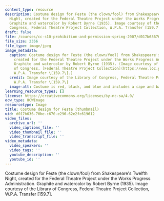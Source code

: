 ```yaml
---
content_type: resource
description: Costume design for Feste (the clown/fool) from Shakespeare's Twelfth
  Night, created for the Federal Theatre Project under the Works Progress Administration.
  Graphite and watercolor by Robert Byrne (1935). Image courtesy of the Library of
  Congress, Federal Theatre Project Collection, W.P.A. Transfer [159.7].
draft: false
file: /courses/cc-s10-prohibition-and-permission-spring-2007/d017b63670bec670e29662e2fc619612_cc-s10s07-th.jpg
file_size: 2356
file_type: image/jpeg
image_metadata:
  caption: Costume design for Feste (the clown/fool) from Shakespeare's *Twelfth Night*,
    created for the Federal Theatre Project under the Works Progress Administration.
    Graphite and watercolor by Robert Byrne (1935). (Image courtesy of the Library
    of Congress, [Federal Theatre Project Collection](https://www.loc.gov/collections/federal-theatre-project-1935-to-1939/about-this-collection/),
    W.P.A. Transfer \[159.7\].)
  credit: Image courtesy of the Library of Congress, Federal Theatre Project Collection,
    W.P.A. Transfer \[159.7\]
  image-alt: Costume is red, black, and blue and includes a cape and baton.
learning_resource_types: []
license: https://creativecommons.org/licenses/by-nc-sa/4.0/
ocw_type: OCWImage
resourcetype: Image
title: Costume design for Feste (thumbnail)
uid: d017b636-70be-c670-e296-62e2fc619612
video_files:
  archive_url: ''
  video_captions_file: ''
  video_thumbnail_file: ''
  video_transcript_file: ''
video_metadata:
  video_speakers: ''
  video_tags: ''
  youtube_description: ''
  youtube_id: ''
---
```

Costume design for Feste (the clown/fool) from Shakespeare's Twelfth Night, created for the Federal Theatre Project under the Works Progress Administration. Graphite and watercolor by Robert Byrne (1935). Image courtesy of the Library of Congress, Federal Theatre Project Collection, W.P.A. Transfer [159.7].